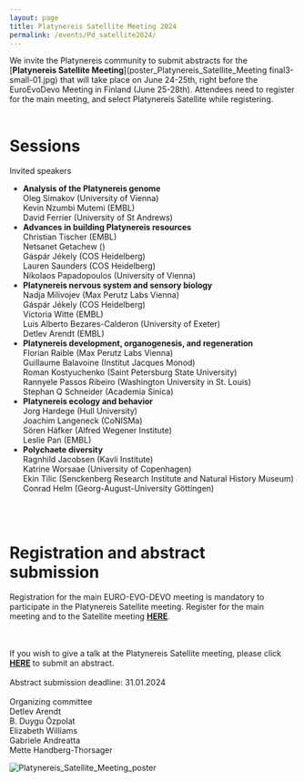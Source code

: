 ```yaml
---
layout: page
title: Platynereis Satellite Meeting 2024 
permalink: /events/Pd_satellite2024/
---
```


We invite the Platynereis community to submit abstracts for the [**Platynereis Satellite Meeting**](poster_Platynereis_Satellite_Meeting final3-small-01.jpg) that will take place on June 24-25th, right before the EuroEvoDevo Meeting in Finland (June 25-28th). Attendees need to register for the main meeting, and select Platynereis Satellite while registering. 
<br>
<br>
# Sessions #
  Invited speakers
- **Analysis of the Platynereis genome**<br>
  Oleg Simakov (University of Vienna)<br>
  Kevin Nzumbi Mutemi (EMBL)<br>
  David Ferrier (University of St Andrews)<br>
- **Advances in building Platynereis resources**<br>
  Christian Tischer (EMBL)<br>
  Netsanet Getachew ()<br>
  Gáspár Jékely (COS Heidelberg)<br>
  Lauren Saunders (COS Heidelberg)<br>
  Nikolaos Papadopoulos (University of Vienna)<br>
- **Platynereis nervous system and sensory biology**<br>
  Nadja Milivojev (Max Perutz Labs Vienna)<br>
  Gáspár Jékely (COS Heidelberg)<br>
  Victoria Witte (EMBL)<br>
  Luis Alberto Bezares-Calderon (University of Exeter)<br>
  Detlev Arendt (EMBL)<br>
- **Platynereis development, organogenesis, and regeneration**<br>
  Florian Raible (Max Perutz Labs Vienna)<br>
  Guillaume Balavoine (Institut Jacques Monod)<br>
  Roman Kostyuchenko (Saint Petersburg State University)<br>
  Rannyele Passos Ribeiro (Washington University in St. Louis)<br>
  Stephan Q Schneider (Academia Sinica)<br>
- **Platynereis ecology and behavior**<br>
  Jorg Hardege (Hull University)<br>
  Joachim Langeneck (CoNISMa)<br>
  Sören Häfker (Alfred Wegener Institute)<br>
  Leslie Pan (EMBL)<br>
- **Polychaete diversity**<br>
  Ragnhild Jacobsen (Kavli Institute)<br>
  Katrine Worsaae (University of Copenhagen)<br>
  Ekin Tilic (Senckenberg Research Institute and Natural History Museum)<br>
  Conrad Helm (Georg-August-University Göttingen)<br>
<br>
<br>

# Registration and abstract submission #
Registration for the main EURO-EVO-DEVO meeting is mandatory to participate in the Platynereis Satellite meeting. Register for the main meeting and to the Satellite meeting <a style="font-weight:bold" href='https://www.helsinki.fi/en/conferences/euroevodevo-2024' target="_blank">HERE</a>.<br>
<br>
<br>

If you wish to give a talk at the Platynereis Satellite meeting, please click <a style="font-weight:bold" href='https://forms.gle/swKwsBNb8P7VsnTTA' target="_blank">HERE</a> to submit an abstract.<br>
<br>
Abstract submission deadline: 31.01.2024<br>
<br>
Organizing committee <br>
Detlev Arendt <br>
B. Duygu Özpolat <br>
Elizabeth Williams <br>
Gabriele Andreatta <br>
Mette Handberg-Thorsager<br>

![Platynereis_Satellite_Meeting_poster](/events/Platynereis_Satellite_Meeting_poster.png)
